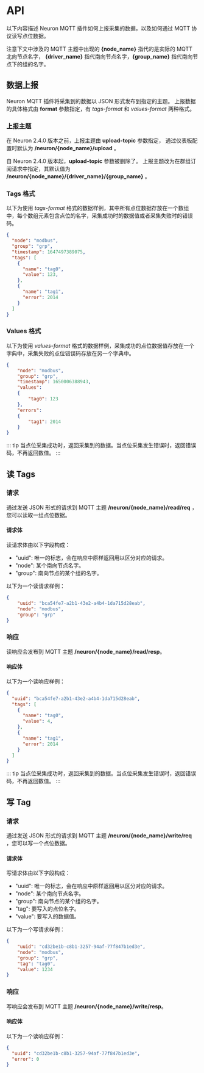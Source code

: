 # API

以下内容描述 Neuron MQTT 插件如何上报采集的数据，以及如何通过 MQTT 协议读写点位数据。

注意下文中涉及的 MQTT 主题中出现的 **{node_name}** 指代的是实际的 MQTT 北向节点名字， **{driver_name}** 指代南向节点名字，**{group_name}** 指代南向节点下的组的名字。


## 数据上报

Neuron MQTT 插件将采集到的数据以 JSON 形式发布到指定的主题。
上报数据的具体格式由 **format** 参数指定，有 *tags-format* 和 *values-format* 两种格式。

### 上报主题

在 Neuron 2.4.0 版本之前，上报主题由 **upload-topic** 参数指定， 通过仪表板配置时默认为 **/neuron/{node_name}/upload** 。

自 Neuron 2.4.0 版本起，**upload-topic** 参数被删除了。
上报主题改为在群组订阅请求中指定，其默认值为 **/neuron/{node_name}/{driver_name}/{group_name}** 。

### Tags 格式

以下为使用 *tags-format* 格式的数据样例，其中所有点位数据存放在一个数组中，每个数组元素包含点位的名字，采集成功时的数据值或者采集失败时的错误码。

```json
{
  "node": "modbus",
  "group": "grp",
  "timestamp": 1647497389075,
  "tags": [
    {
      "name": "tag0",
      "value": 123,
    },
    {
      "name": "tag1",
      "error": 2014
    }
  ]
}
```

### Values 格式

以下为使用 *values-format* 格式的数据样例，采集成功的点位数据值存放在一个字典中，采集失败的点位错误码存放在另一个字典中。


```json
{
    "node": "modbus",
    "group": "grp",
    "timestamp": 1650006388943,
    "values":
    {
        "tag0": 123
    },
    "errors":
    {
        "tag1": 2014
    }
}
```

::: tip
当点位采集成功时，返回采集到的数据。当点位采集发生错误时，返回错误码，不再返回数值。
:::

## 读 Tags

### 请求

通过发送 JSON 形式的请求到 MQTT 主题 **/neuron/{node_name}/read/req** ，您可以读取一组点位数据。

#### 请求体

读请求体由以下字段构成：
* "uuid": 唯一的标志，会在响应中原样返回用以区分对应的请求。
* "node": 某个南向节点名字。
* "group": 南向节点的某个组的名字。

以下为一个读请求样例：

```json
{
    "uuid": "bca54fe7-a2b1-43e2-a4b4-1da715d28eab",
    "node": "modbus",
    "group": "grp"
}
```

### 响应

读响应会发布到 MQTT 主题 **/neuron/{node_name}/read/resp**。

#### 响应体

以下为一个读响应样例：

```json
{
  "uuid": "bca54fe7-a2b1-43e2-a4b4-1da715d28eab",
  "tags": [
    {
      "name": "tag0",
      "value": 4,
    },
    {
      "name": "tag1",
      "error": 2014
    }
  ]
}
```

::: tip
当点位采集成功时，返回采集到的数据。当点位采集发生错误时，返回错误码，不再返回数值。
:::

## 写 Tag

### 请求

通过发送 JSON 形式的请求到 MQTT 主题 **/neuron/{node_name}/write/req** ，您可以写一个点位数据。

#### 请求体

写请求体由以下字段构成：
* "uuid": 唯一的标志，会在响应中原样返回用以区分对应的请求。
* "node": 某个南向节点名字。
* "group": 南向节点的某个组的名字。
* "tag": 要写入的点位名字。
* "value": 要写入的数据值。

以下为一个写请求样例：

```json
{
    "uuid": "cd32be1b-c8b1-3257-94af-77f847b1ed3e",
    "node": "modbus",
    "group": "grp",
    "tag": "tag0",
    "value": 1234
}
```

### 响应

写响应会发布到 MQTT 主题 **/neuron/{node_name}/write/resp**。

#### 响应体

以下为一个读响应样例：
```json
{
  "uuid": "cd32be1b-c8b1-3257-94af-77f847b1ed3e",
  "error": 0
}
```
